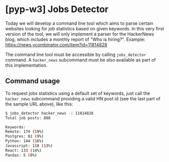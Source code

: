 # [pyp-w3] Jobs Detector

Today we will develop a command line tool which aims to parse certain websites looking for job statistics based on given keywords. In this very first version of the tool, we will only implement a parser for the HackerNews blog, which includes a monthly report of "Who is hiring?". Example: https://news.ycombinator.com/item?id=11814828

The command line tool must be accessible by calling `jobs_detector` command. A `hacker_news` subcommand must be also available as part of this implementation.

## Command usage

To request jobs statistics using a default set of keywords, just call the `hacker_news` subcommand providing a valid HN post id (see the last part of the sample URL above), like this:

```bash
$ jobs_detector hacker_news -i 11814828
Total job posts: 888

Keywords:
Remote: 174 (19%)
Postgres: 81 (9%)
Python: 144 (16%)
Javascript: 118 (13%)
React: 133 (14%)
Pandas: 5 (0%)
```
